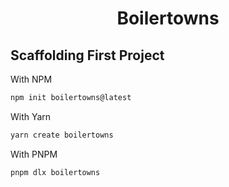 <h1 align="center">Boilertowns</h1>

## Scaffolding First Project

With NPM

```bash
npm init boilertowns@latest
```

With Yarn

```bash
yarn create boilertowns
```

With PNPM

```bash
pnpm dlx boilertowns
```
